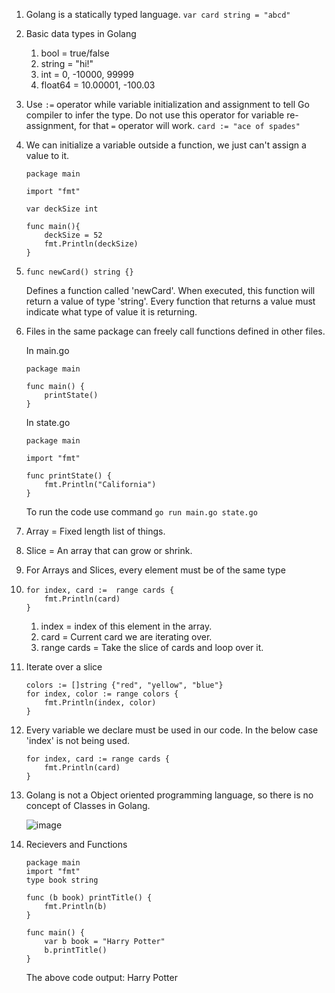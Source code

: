 1. Golang is a statically typed language.
```var card string = "abcd"```
2. Basic data types in Golang
    1. bool = true/false
    2. string = "hi!"
    3. int = 0, -10000, 99999
    4. float64 = 10.00001, -100.03
3. Use ```:=``` operator while variable initialization and assignment to tell Go compiler to infer the type. Do not use this operator for variable re-assignment, for that ```=``` operator will work.
```card := "ace of spades"```
4. We can initialize a variable outside a function, we just can't assign a value to it.
    ```
    package main

    import "fmt"

    var deckSize int

    func main(){
        deckSize = 52
        fmt.Println(deckSize)
    }
    ```
5.  ```
    func newCard() string {}
    ```
    Defines a function called 'newCard'. When executed, this function will return a value of type 'string'. Every function that returns a value must indicate what type of value it is returning.

6. Files in the same package can freely call functions defined in other files.

    In main.go
    ```
    package main
        
    func main() {
        printState()
    }
    ```
    In state.go
    ```
    package main
        
    import "fmt"
        
    func printState() {
        fmt.Println("California")
    }
    ```
    To run the code use command ```go run main.go state.go```

7. Array = Fixed length list of things.

8. Slice = An array that can grow or shrink.

9. For Arrays and Slices, every element must be of the same type

10. ``` 
    for index, card :=  range cards {
        fmt.Println(card)
    }
    ```
    1. index = index of this element in the array.
    2. card = Current card we are iterating over.
    3. range cards = Take the slice of cards and loop over it.

11. Iterate over a slice
    ```
    colors := []string {"red", "yellow", "blue"}
    for index, color := range colors {
        fmt.Println(index, color)
    }
    ```

12. Every variable we declare must be used in our code. In the below case 'index' is not being used.
    ```
    for index, card := range cards {
        fmt.Println(card)
    }
    ```

13. Golang is not a Object oriented programming language, so there is no concept of Classes in Golang.

    ![image](images/OO_vs_Golang.png)

14. Recievers and Functions
    ```
    package main
    import "fmt"
    type book string

    func (b book) printTitle() {
        fmt.Println(b)
    }

    func main() {
        var b book = "Harry Potter"
        b.printTitle()
    }
    ```
    The above code output: Harry Potter
